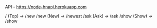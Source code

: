API - https://node-hnapi.herokuapp.com

/ (Top) -> /new
/new (New) -> /newest
/ask (Ask) -> /ask
/show (Show) -> /show
